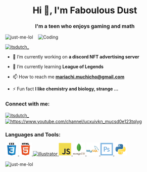 <h1 align="center">Hi 👋, I'm Faboulous Dust</h1>
<h3 align="center">I'm a teen who enjoys gaming and math</h3>
<img align="right" alt="Coding" width="400" src="https://dribbble.com/shots/15633275-Workspace?utm_source=Clipboard_Shot&utm_campaign=mernaz_ze&utm_content=Workspace&utm_medium=Social_Share&utm_source=Clipboard_Shot&utm_campaign=mernaz_ze&utm_content=Workspace&utm_medium=Social_Share">


<p align="left"> <img src="https://komarev.com/ghpvc/?username=just-me-lol&label=Profile%20views&color=0e75b6&style=flat" alt="just-me-lol" /> </p>

<p align="left"> <a href="https://twitter.com/itsdutch_" target="blank"><img src="https://img.shields.io/twitter/follow/itsdutch_?logo=twitter&style=for-the-badge" alt="itsdutch_" /></a> </p>

- 🔭 I’m currently working on **a discord NFT advertising server**

- 🌱 I’m currently learning **League of Legends**

- 📫 How to reach me **mariachi.muchicho@gmail.com**

- ⚡ Fun fact **I like chemistry and biology, strange ...**

<h3 align="left">Connect with me:</h3>
<p align="left">
<a href="https://twitter.com/itsdutch_" target="blank"><img align="center" src="https://raw.githubusercontent.com/rahuldkjain/github-profile-readme-generator/master/src/images/icons/Social/twitter.svg" alt="itsdutch_" height="30" width="40" /></a>
<a href="https://www.youtube.com/c/https://www.youtube.com/channel/ucxuivkn_mucsd0e123tqlyg" target="blank"><img align="center" src="https://raw.githubusercontent.com/rahuldkjain/github-profile-readme-generator/master/src/images/icons/Social/youtube.svg" alt="https://www.youtube.com/channel/ucxuivkn_mucsd0e123tqlyg" height="30" width="40" /></a>
</p>

<h3 align="left">Languages and Tools:</h3>
<p align="left"> <a href="https://www.w3schools.com/css/" target="_blank" rel="noreferrer"> <img src="https://raw.githubusercontent.com/devicons/devicon/master/icons/css3/css3-original-wordmark.svg" alt="css3" width="40" height="40"/> </a> <a href="https://www.w3.org/html/" target="_blank" rel="noreferrer"> <img src="https://raw.githubusercontent.com/devicons/devicon/master/icons/html5/html5-original-wordmark.svg" alt="html5" width="40" height="40"/> </a> <a href="https://www.adobe.com/in/products/illustrator.html" target="_blank" rel="noreferrer"> <img src="https://www.vectorlogo.zone/logos/adobe_illustrator/adobe_illustrator-icon.svg" alt="illustrator" width="40" height="40"/> </a> <a href="https://developer.mozilla.org/en-US/docs/Web/JavaScript" target="_blank" rel="noreferrer"> <img src="https://raw.githubusercontent.com/devicons/devicon/master/icons/javascript/javascript-original.svg" alt="javascript" width="40" height="40"/> </a> <a href="https://www.mongodb.com/" target="_blank" rel="noreferrer"> <img src="https://raw.githubusercontent.com/devicons/devicon/master/icons/mongodb/mongodb-original-wordmark.svg" alt="mongodb" width="40" height="40"/> </a> <a href="https://www.mysql.com/" target="_blank" rel="noreferrer"> <img src="https://raw.githubusercontent.com/devicons/devicon/master/icons/mysql/mysql-original-wordmark.svg" alt="mysql" width="40" height="40"/> </a> <a href="https://www.photoshop.com/en" target="_blank" rel="noreferrer"> <img src="https://raw.githubusercontent.com/devicons/devicon/master/icons/photoshop/photoshop-line.svg" alt="photoshop" width="40" height="40"/> </a> <a href="https://www.python.org" target="_blank" rel="noreferrer"> <img src="https://raw.githubusercontent.com/devicons/devicon/master/icons/python/python-original.svg" alt="python" width="40" height="40"/> </a> </p>

<p><img align="center" src="https://github-readme-streak-stats.herokuapp.com/?user=just-me-lol&" alt="just-me-lol" /></p>

